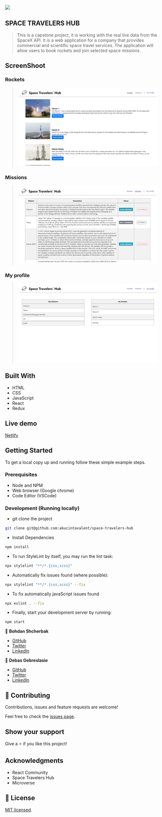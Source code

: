 ![](https://img.shields.io/badge/Microverse-blueviolet)

## SPACE TRAVELERS HUB 

> This is a capstone project, it is working with the real live data from the SpaceX API. It is a web application for a company that provides commercial and scientific space travel services. The application will allow users to book rockets and join selected space missions.

## ScreenShoot
### Rockets
 > ![screenshot](./screenshots/rockets.png)
   ### Missions
 >![screenshot](./screenshots/missions.png)

### My profile
 >![screenshot](./screenshots/my_profile.png)
## Built With

- HTML
- CSS 
- JavaScript 
- React
- Redux

## Live demo

[Netlify](https://vigorous-darwin-db6969.netlify.app/)

## Getting Started

To get a local copy up and running follow these simple example steps.

### Prerequisites

- Node and NPM
- Web browser (Google chrome)
- Code Editor (VSCode)

### Development (Running locally)

- git clone the project

```bash 
git clone git@github.com:akucintavalent/space-travelers-hub
```

- Install Dependencies

```bash
npm install
```

- To run StyleLint by itself, you may run the lint task:

```bash
npx stylelint "**/*.{css,scss}"
```

- Automatically fix issues found (where possible):

```bash
npx stylelint "**/*.{css,scss}" --fix
```
- To fix automatically javaScript issues found
```bash
npx eslint . --fix
```

- Finally, start your development server by running:

```bash
npm start
```

👤 **Bohdan Shcherbak**

- [GitHub](https://github.com/akucintavalent)
- [Twitter](https://twitter.com/ibodi828)
- [LinkedIn](https://www.linkedin.com/in/bohdan-shcherbak/)

👤 **Debas Gebreslasie**

- [GitHub](https://github.com/Debas-31)
- [Twitter](https://twitter.com/DEBSH76956492)
- [LinkedIn](https://www.linkedin.com/in/debas-gebrengus)

## 🤝 Contributing

Contributions, issues and feature requests are welcome!

Feel free to check the [issues page](https://github.com/akucintavalent/space-travelers-hub/issues).

## Show your support

Give a ⭐️ if you like this project!

## Acknowledgments

- React Community 
- Space Travelers Hub
- Microverse

## 📝 License

[MIT licensed](https://github.com/akucintavalent/space-travelers-hub/blob/styling/MIT.md).
